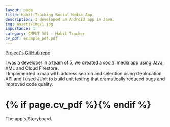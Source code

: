 ```yaml
---
layout: page
title: Habit Tracking Social Media App
description: I developed an Android app in Java.
img: assets/img/1.jpg
importance: 1
category: CMPUT 301 - Habit Tracker
cv_pdf: example_pdf.pdf
---
```


<a href="https://github.com/CMPUT301F21T25/AgileSprinters">Project's GitHub repo</a>

I was a developer in a team of 5, we created a social media app using Java, XML and Cloud Firestore. <br>
I Implemented a map with address search and selection using Geolocation API and I used JUnit to build unit testing that dramatically reduced bugs and improved code quality.

<h1 class="post-title">{% if page.cv_pdf %}<a
href="{{ page.cv_pdf | prepend: 'assets/pdf/' | relative_url}}" target="_blank" rel="noopener noreferrer"
class="row justify-content-md-center"><i class="fas fa-file-pdf"></i></a>{% endif %}</h1>
<div class="caption">
    The app's Storyboard.
</div>
